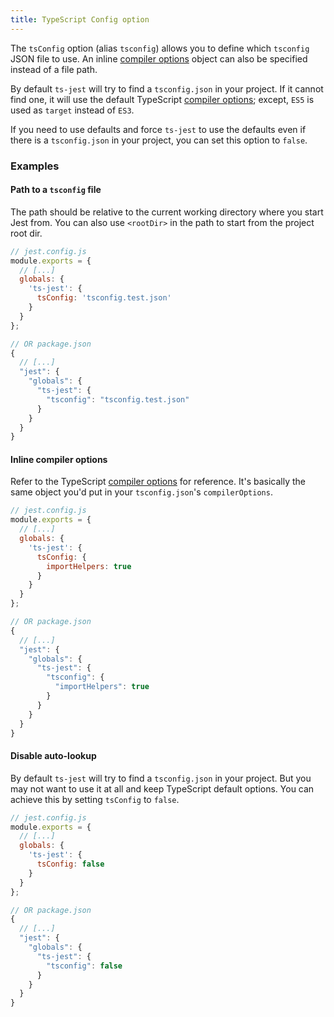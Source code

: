 ```yaml
---
title: TypeScript Config option
---
```


The `tsConfig` option (alias `tsconfig`) allows you to define which `tsconfig` JSON file to use. An inline [compiler options][] object can also be specified instead of a file path.

By default `ts-jest` will try to find a `tsconfig.json` in your project. If it cannot find one, it will use the default TypeScript [compiler options][]; except, `ES5` is used as `target` instead of `ES3`.

If you need to use defaults and force `ts-jest` to use the defaults even if there is a `tsconfig.json` in your project, you can set this option to `false`.

### Examples

#### Path to a `tsconfig` file

The path should be relative to the current working directory where you start Jest from. You can also use `<rootDir>` in the path to start from the project root dir.

<div class="row"><div class="col-md-6" markdown="block">

```js
// jest.config.js
module.exports = {
  // [...]
  globals: {
    'ts-jest': {
      tsConfig: 'tsconfig.test.json'
    }
  }
};
```

</div><div class="col-md-6" markdown="block">

```js
// OR package.json
{
  // [...]
  "jest": {
    "globals": {
      "ts-jest": {
        "tsconfig": "tsconfig.test.json"
      }
    }
  }
}
```

</div></div>

#### Inline compiler options

Refer to the TypeScript [compiler options][] for reference.
It's basically the same object you'd put in your `tsconfig.json`'s `compilerOptions`.

<div class="row"><div class="col-md-6" markdown="block">

```js
// jest.config.js
module.exports = {
  // [...]
  globals: {
    'ts-jest': {
      tsConfig: {
        importHelpers: true
      }
    }
  }
};
```

</div><div class="col-md-6" markdown="block">

```js
// OR package.json
{
  // [...]
  "jest": {
    "globals": {
      "ts-jest": {
        "tsconfig": {
          "importHelpers": true
        }
      }
    }
  }
}
```

</div></div>

#### Disable auto-lookup

By default `ts-jest` will try to find a `tsconfig.json` in your project. But you may not want to use it at all and keep TypeScript default options. You can achieve this by setting `tsConfig` to `false`.

<div class="row"><div class="col-md-6" markdown="block">

```js
// jest.config.js
module.exports = {
  // [...]
  globals: {
    'ts-jest': {
      tsConfig: false
    }
  }
};
```

</div><div class="col-md-6" markdown="block">

```js
// OR package.json
{
  // [...]
  "jest": {
    "globals": {
      "ts-jest": {
        "tsconfig": false
      }
    }
  }
}
```

</div></div>

[compiler options]: https://www.typescriptlang.org/docs/handbook/compiler-options.html#compiler-options
